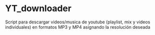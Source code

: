 # YT_downloader
Script para descargar videos/musica de youtube (playlist, mix y videos individuales) en formatos MP3 y MP4 asignando la resolución deseada 
